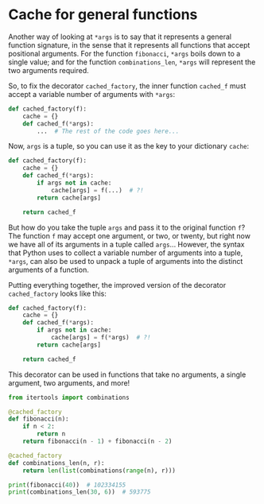 # Cache for general functions

Another way of looking at `*args` is to say that it represents a general function signature, in the sense that it represents all functions that accept positional arguments.
For the function `fibonacci`, `*args` boils down to a single value; and for the function `combinations_len`, `*args` will represent the two arguments required.

So, to fix the decorator `cached_factory`, the inner function `cached_f` must accept a variable number of arguments with `*args`:

```py
def cached_factory(f):
    cache = {}
    def cached_f(*args):
        ...  # The rest of the code goes here...
```

Now, `args` is a tuple, so you can use it as the key to your dictionary `cache`:

```py
def cached_factory(f):
    cache = {}
    def cached_f(*args):
        if args not in cache:
            cache[args] = f(...)  # ?!
        return cache[args]

    return cached_f
```

But how do you take the tuple `args` and pass it to the original function `f`?
The function `f` may accept one argument, or two, or twenty, but right now we have all of its arguments in a tuple called `args`...
However, the syntax that Python uses to collect a variable number of arguments into a tuple, `*args`, can also be used to unpack a tuple of arguments into the distinct arguments of a function.

Putting everything together, the improved version of the decorator `cached_factory` looks like this:

```py
def cached_factory(f):
    cache = {}
    def cached_f(*args):
        if args not in cache:
            cache[args] = f(*args)  # ?!
        return cache[args]

    return cached_f
```

This decorator can be used in functions that take no arguments, a single argument, two arguments, and more!

```py
from itertools import combinations

@cached_factory
def fibonacci(n):
    if n < 2:
        return n
    return fibonacci(n - 1) + fibonacci(n - 2)

@cached_factory
def combinations_len(n, r):
    return len(list(combinations(range(n), r)))

print(fibonacci(40))  # 102334155
print(combinations_len(30, 6))  # 593775
```
